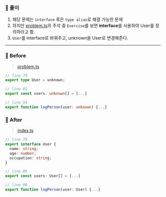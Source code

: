 ### 📝 풀이
1. 해당 문제는 `interface` 혹은 `type alias`로 해결 가능한 문제
2. 하지만 [problem.ts](problem.ts)의 주석 중 `Exercise`를 보면 **interface**를 사용하여 User를 정의하라고 함.
3. `User`를 interface로 바꿔주고, unknown을 User로 변경해준다.

---

### 🐤 Before
> [problem.ts](problem.ts)
```ts
// line 79
export type User = unknown;

// line 81
export const users: unknown[] = [...]

// line 94
export function logPerson(user: unknown) {...}
```

### 🐔 After
> [index.ts](index.ts)
```ts
// line 79
export interface User {
  name: string;
  age: number;
  occupation: string;
}

// line 85
export const users: User[] = [...]

// line 98
export function logPerson(user: User) {...}
```